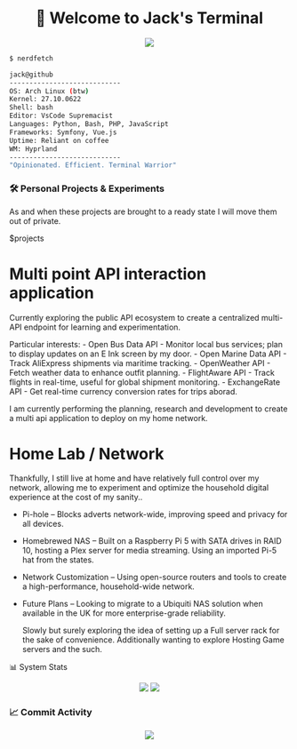 <!-- Jack Witney | Terminal-Style GitHub Profile -->
<h1 align="center">👋 Welcome to Jack's Terminal</h1>
<p align="center">
  <img src="https://skillicons.dev/icons?i=linux,bash,python,php,js,docker,git,vim" />
</p>


```bash
$ nerdfetch

jack@github
----------------------------
OS: Arch Linux (btw)
Kernel: 27.10.0622
Shell: bash
Editor: VsCode Supremacist
Languages: Python, Bash, PHP, JavaScript
Frameworks: Symfony, Vue.js
Uptime: Reliant on coffee
WM: Hyprland
----------------------------
"Opinionated. Efficient. Terminal Warrior"
```

### 🛠 Personal Projects & Experiments

As and when  these projects are brought to a ready state I will move them out of private.

$projects

# Multi point API interaction application
  Currently exploring the public API ecosystem to create a centralized multi-API endpoint for learning and experimentation.
  
  Particular interests:
    - Open Bus Data API - Monitor local bus services; plan to display updates on an E Ink screen by my door.
    - Open Marine Data API - Track AliExpress shipments via maritime tracking.
    - OpenWeather API - Fetch weather data to enhance outfit planning.
    - FlightAware API - Track flights in real-time, useful for global shipment monitoring.
    - ExchangeRate API - Get real-time currency conversion rates for trips aborad.
  
  I am currently performing the planning, research and development to create a multi api application to deploy on my home network.

# Home Lab / Network

Thankfully, I still live at home and have relatively full control over my network, allowing me to experiment and optimize the household digital experience at the cost of my sanity..  

- Pi-hole – Blocks adverts network-wide, improving speed and privacy for all devices.  
- Homebrewed NAS – Built on a Raspberry Pi 5 with SATA drives in RAID 10, hosting a Plex server for media streaming. Using an imported Pi-5 hat from the states.  
- Network Customization – Using open-source routers and tools to create a high-performance, household-wide network.  
- Future Plans – Looking to migrate to a Ubiquiti NAS solution when available in the UK for more enterprise-grade reliability.  

  Slowly but surely exploring the idea of setting up a Full server rack for the sake of convenience. Additionally wanting to explore Hosting Game servers and the such.

📊 System Stats
<p align="center"> <img src="https://github-readme-stats.vercel.app/api?username=jackwitney&show_icons=true&theme=tokyonight&hide_border=true&custom_title=System%20Usage%20Overview" /> <img src="https://github-readme-stats.vercel.app/api/top-langs/?username=jackwitney&layout=compact&theme=tokyonight&hide_border=true" /> </p>

### 📈 Commit Activity
<p align="center">
  <img src="https://github-readme-activity-graph.vercel.app/graph?username=jackwitney&theme=tokyo-night&hide_border=true&area=true&custom_title=Commit%20History" />
</p>

